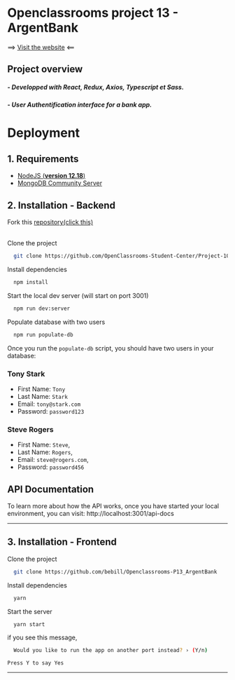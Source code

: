 # Openclassrooms project 13 - ArgentBank

==> [Visit the website](https://bebill.github.io/Openclassrooms-P13_ArgentBank/) <==

## Project overview

##### - Developped with React, Redux, Axios, Typescript et Sass.

##### - User Authentification interface for a bank app.

# Deployment

## 1. Requirements

- [NodeJS (**version 12.18**)](https://nodejs.org/en/)
- [MongoDB Community Server](https://www.mongodb.com/try/download/community)

## 2. Installation - Backend

Fork this [repository(click this)](https://github.com/OpenClassrooms-Student-Center/Project-10-Bank-API)

\
Clone the project

```bash
  git clone https://github.com/OpenClassrooms-Student-Center/Project-10-Bank-API
```

Install dependencies

```bash
  npm install
```

Start the local dev server (will start on port 3001)

```bash
  npm run dev:server
```

Populate database with two users

```bash
  npm run populate-db
```

Once you run the `populate-db` script, you should have two users in your database:

### Tony Stark

- First Name: `Tony`
- Last Name: `Stark`
- Email: `tony@stark.com`
- Password: `password123`

### Steve Rogers

- First Name: `Steve`,
- Last Name: `Rogers`,
- Email: `steve@rogers.com`,
- Password: `password456`

## API Documentation

To learn more about how the API works, once you have started your local environment, you can visit: http://localhost:3001/api-docs

---

## 3. Installation - Frontend

Clone the project

```bash
  git clone https://github.com/bebill/Openclassrooms-P13_ArgentBank
```

Install dependencies

```bash
  yarn
```

Start the server

```bash
  yarn start
```

if you see this message,

```bash
  Would you like to run the app on another port instead? › (Y/n)
```

    Press Y to say Yes

---
